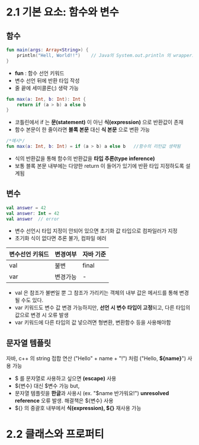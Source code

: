 # 2.1 기본 요소: 함수와 변수

## 함수
```kotlin
fun main(args: Array<String>) {
    println("Hell, World!!")    // Java의 System.out.println 의 wrapper로 println 제공
}
```

- **fun** : 함수 선언 키워드
- 변수 선언 뒤에 반환 타입 작성
- 줄 끝에 세미콜론(;) 생략 가능

```kotlin
fun max(a: Int, b: Int): Int {
    return if (a > b) a else b
}
```

- 코틀린에서 if 는 **문(statement)** 이 아닌 **식(expression)** 으로 반환값이 존재
- 함수 본문이 한 줄이라면 **블록 본문** 대신 **식 본문** 으로 변환 가능

```kotlin
/*예시*/
fun max(a: Int, b: Int) = if (a > b) a else b   //함수의 리턴값 생략됨
```

-  식의 반환값을 통해 함수의 반환값을 **타입 추론(type inference)**
-  보통 블록 본문 내부에는 다양한 return 이 들어가 있기에 반환 타입 지정하도록 설계됨

## 변수
```kotlin
val answer = 42
val answer: Int = 42
val answer  // error
```
- 변수 선언시 타입 지정이 안되어 있으면 초기화 값 타입으로 컴파일러가 지정
- 초기화 식이 없다면 추론 불가, 컴파일 에러

변수선언 키워드|변경여부|자바 기준|
|------|---|---|
|val|   불변|final|
|var|변경가능|-|

- val 은 참조가 불변일 뿐 그 참조가 가리키는 객체의 내부 값은 메서드를 통해 변경될 수도 있다.
- var 키워드도 변수 값 변경 가능하지만, **선언 시 변수 타입이 고정**되고, 다른 타입의 값으로 변경 시 오류 발생
- var 키워드에 다른 타입의 값 넣으려면 형변환, 변환함수 등을 사용해야함

## 문자열 템플릿
자바, c++ 의 string 접합 연산 ("Hello" + name + "!") 처럼 ("Hello, **${name}**") 사용 가능
- $ 를 문자열로 사용하고 싶으면 **\(escape)** 사용
- ${변수} 대신 $변수 가능 but,
- 문자열 템플릿을 **한글**과 사용시 (ex. "$name 반가워요!") **unresolved reference** 오류 발생. 해결책은 ${변수} 사용
- ${} 의 중괄호 내부에서 **식(expression), ${}** 재사용 가능

# 2.2 클래스와 프로퍼티
